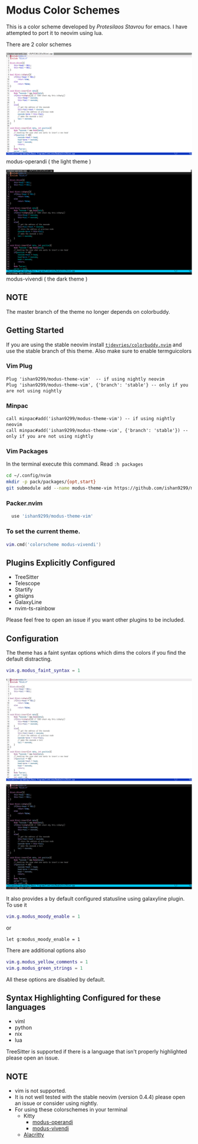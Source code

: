Modus Color Schemes
=====================

This is a color scheme developed by *Protesilaos Stavrou* for emacs. I have attempted to port it to neovim using lua.

There are 2 color schemes

![modus-operandi](./screenshots/modus-operandi.png)
modus-operandi ( the light theme )

![modus-vivendi](./screenshots/modus-vivendi.png)
modus-vivendi ( the dark theme )

NOTE
----
The master branch of the theme no longer depends on colorbuddy.

Getting Started
---------------

If you are using the stable neovim install  [`tjdevries/colorbuddy.nvim`](https://github.com/tjdevries/colorbuddy.vim)
and use the stable branch of this theme.
Also make sure to enable termguicolors

### Vim Plug

```viml
Plug 'ishan9299/modus-theme-vim'  -- if using nightly neovim
Plug 'ishan9299/modus-theme-vim', {'branch': 'stable'} -- only if you are not using nightly
```

### Minpac

```viml
call minpac#add('ishan9299/modus-theme-vim') -- if using nightly neovim
call minpac#add('ishan9299/modus-theme-vim', {'branch': 'stable'}) -- only if you are not using nightly
```

### Vim Packages

In the terminal execute this command. Read `:h packages`
```sh
cd ~/.config/nvim
mkdir -p pack/packages/{opt,start}
git submodule add --name modus-theme-vim https://github.com/ishan9299/modus-theme-vim pack/packages/start/modus-theme-vim
```
### Packer.nvim
``` lua
  use 'ishan9299/modus-theme-vim'
```

### To set the current theme.
```lua
vim.cmd('colorscheme modus-vivendi')
```

Plugins Explicitly Configured
-----------------------------
- TreeSitter
- Telescope
- Startify
- gitsigns
- GalaxyLine
- nvim-ts-rainbow

Please feel free to open an issue if you want other plugins to be included.

Configuration
--------------
The theme has a faint syntax options which dims the colors if you find the default distracting.
```lua
vim.g.modus_faint_syntax = 1
```
  
![modus-faint-operandi](./screenshots/modus-operandi-faint.png)
![modus-faint-vivendi](./screenshots/modus-vivendi-faint.png)

It also provides a by default configured statusline using galaxyline plugin.
To use it
```lua
vim.g.modus_moody_enable = 1
```
or
```viml
let g:modus_moody_enable = 1
```

There are additional options also
```lua
vim.g.modus_yellow_comments = 1
vim.g.modus_green_strings = 1
```

All these options are disabled by default.

Syntax Highlighting Configured for these languages
--------------------------------------------------
- viml
- python
- nix
- lua

TreeSitter is supported if there is a language that isn't properly highlighted please open an issue.

## NOTE
- vim is not supported.
- It is not well tested with the stable neovim (version 0.4.4) please open an issue or consider using nightly.
- For using these colorschemes in your terminal
  + Kitty
    + [modus-operandi](https://github.com/ishan9299/Nixos/blob/d4bbb7536be95b59466bb9cca4d671be46e04e81/user/kitty/themes/modus-operandi.conf#L1-L47)
    + [modus-vivendi](https://github.com/ishan9299/Nixos/blob/d4bbb7536be95b59466bb9cca4d671be46e04e81/user/kitty/themes/modus-vivendi.conf#L1-L48)
  + [Alacritty](https://github.com/ishan9299/Nixos/blob/d4bbb7536be95b59466bb9cca4d671be46e04e81/user/alacritty/alacritty.yml#L30-L118)
